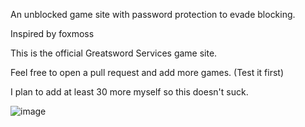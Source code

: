 
An unblocked game site with password protection to evade blocking.

Inspired by foxmoss

This is the official Greatsword Services game site.

Feel free to open a pull request and add more games. (Test it first)

I plan to add at least 30 more myself so this doesn't suck.

![image](https://github.com/Tacogamerman/Sword-Games/assets/119009502/39513c6b-c818-4327-be6b-fc2097dd326a)

